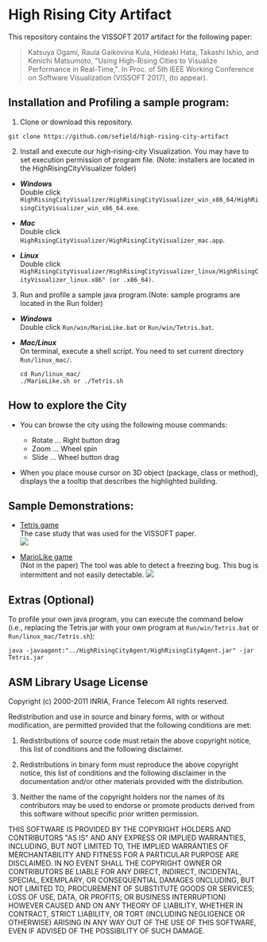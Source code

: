 # High Rising City Artifact
This repository contains the VISSOFT 2017 artifact for the following paper:

>Katsuya Ogami, Raula Gaikovina Kula, Hideaki Hata, Takashi Ishio, and Kenichi Matsumoto, "Using High-Rising Cities to Visualize Performance in Real-Time,". In Proc. of 5th IEEE Working Conference on Software Visualization (VISSOFT 2017), (to appear).

## Installation and Profiling a sample program:

1. Clone or download this repository.

`git clone https://github.com/sefield/high-rising-city-artifact`

2. Install and execute our high-rising-city Visualization. You may have to set execution permission of program file. (Note: installers are located in the HighRisingCityVisualizer folder)

  * ***Windows***  
    Double click `HighRisingCityVisualizer/HighRisingCityVisualizer_win_x86_64/HighRisingCityVisualizer_win_x86_64.exe`.

  * ***Mac***  
    Double click `HighRisingCityVisualizer/HighRisingCityVisualizer_mac.app`.

  * ***Linux***  
    Double click `HighRisingCityVisualizer/HighRisingCityVisualizer_linux/HighRisingCityVisualizer_linux.x86" (or .x86_64)`.

3. Run and profile a sample java program.(Note: sample programs are located in the Run folder)

  * ***Windows***   
    Double click `Run/win/MarioLike.bat` or `Run/win/Tetris.bat`.

  * ***Mac/Linux***   
    On terminal, execute a shell script. You need to set current directory `Run/linux_mac/`.
    ```
    cd Run/linux_mac/
    ./MarioLike.sh or ./Tetris.sh
    ```

## How to explore the City

* You can browse the city using the following mouse commands:
  * Rotate ... Right button drag
  * Zoom ... Wheel spin
  * Slide ... Wheel button drag

* When you place mouse cursor on 3D object (package, class or method), displays the a tooltip that describes the highlighted building.

## Sample Demonstrations:

* [Tetris game](https://github.com/exal99/Tetris)  
  The case study that was used for the VISSOFT paper.  
[![](http://img.youtube.com/vi/eleVo19Hp4k/0.jpg)](https://www.youtube.com/watch?v=eleVo19Hp4k)

* [MarioLike game](https://github.com/aidiary/javagame)  
(Not in the paper) The tool was able to detect a freezing bug. This bug is intermittent and not easily detectable.
[![](http://img.youtube.com/vi/_2GOglYqN8g/0.jpg)](https://www.youtube.com/watch?v=_2GOglYqN8g)

## Extras (Optional)

To profile your own java program, you can execute the command below (i.e., replacing the Tetris.jar with your own program at `Run/win/Tetris.bat` or `Run/linux_mac/Tetris.sh`):

`java -javaagent:"../HighRisingCityAgent/HighRisingCityAgent.jar" -jar Tetris.jar`

## ASM Library Usage License

Copyright (c) 2000-2011 INRIA, France Telecom
All rights reserved.

Redistribution and use in source and binary forms, with or without
modification, are permitted provided that the following conditions
are met:

1. Redistributions of source code must retain the above copyright
   notice, this list of conditions and the following disclaimer.

2. Redistributions in binary form must reproduce the above copyright
   notice, this list of conditions and the following disclaimer in the
   documentation and/or other materials provided with the distribution.

3. Neither the name of the copyright holders nor the names of its
   contributors may be used to endorse or promote products derived from
   this software without specific prior written permission.

THIS SOFTWARE IS PROVIDED BY THE COPYRIGHT HOLDERS AND CONTRIBUTORS "AS IS"
AND ANY EXPRESS OR IMPLIED WARRANTIES, INCLUDING, BUT NOT LIMITED TO, THE
IMPLIED WARRANTIES OF MERCHANTABILITY AND FITNESS FOR A PARTICULAR PURPOSE
ARE DISCLAIMED. IN NO EVENT SHALL THE COPYRIGHT OWNER OR CONTRIBUTORS BE
LIABLE FOR ANY DIRECT, INDIRECT, INCIDENTAL, SPECIAL, EXEMPLARY, OR
CONSEQUENTIAL DAMAGES (INCLUDING, BUT NOT LIMITED TO, PROCUREMENT OF
SUBSTITUTE GOODS OR SERVICES; LOSS OF USE, DATA, OR PROFITS; OR BUSINESS
INTERRUPTION) HOWEVER CAUSED AND ON ANY THEORY OF LIABILITY, WHETHER IN
CONTRACT, STRICT LIABILITY, OR TORT (INCLUDING NEGLIGENCE OR OTHERWISE)
ARISING IN ANY WAY OUT OF THE USE OF THIS SOFTWARE, EVEN IF ADVISED OF
THE POSSIBILITY OF SUCH DAMAGE.
